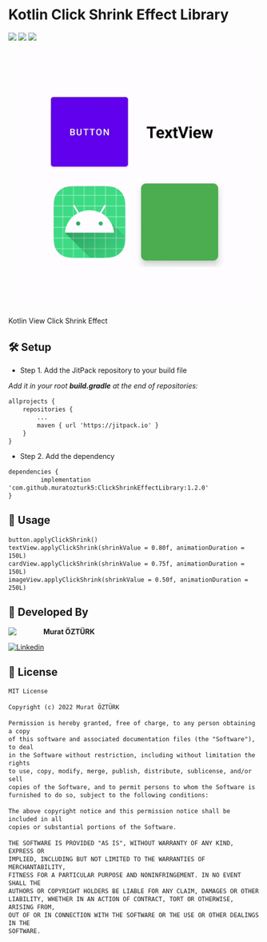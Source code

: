 # Kotlin Click Shrink Effect Library

![](https://vbr.wocr.tk/badge?page_id=click-shrink-effect-android&color=55acb7&logo=Github)
[![](https://jitpack.io/v/muratozturk5/ClickShrinkEffectLibrary.svg)](https://jitpack.io/#muratozturk5/ClickShrinkEffectLibrary)
[![](https://jitpack.io/v/muratozturk5/ClickShrinkEffectLibrary/month.svg)](https://jitpack.io/#muratozturk5/ClickShrinkEffectLibrary)

![App Screenshot](https://github.com/muratozturk5/ClickShrinkEffectLibrary/blob/master/Screenshot/shrink.gif)

Kotlin View Click Shrink Effect

## 🛠 Setup

- Step 1. Add the JitPack repository to your build file

*Add it in your root **build.gradle** at the end of repositories:*

```
allprojects {
    repositories {
        ...
        maven { url 'https://jitpack.io' }
    }
}
```
- Step 2. Add the dependency
```
dependencies {
         implementation 'com.github.muratozturk5:ClickShrinkEffectLibrary:1.2.0'
}
```

## 🔎 Usage

```
button.applyClickShrink()
textView.applyClickShrink(shrinkValue = 0.80f, animationDuration = 150L)
cardView.applyClickShrink(shrinkValue = 0.75f, animationDuration = 150L)
imageView.applyClickShrink(shrinkValue = 0.50f, animationDuration = 250L)
```

## 👨 Developed By 

 <img src="https://avatars.githubusercontent.com/u/62841905?s=400&u=6b1f97cf6a3dfe668719000f9686f5fe861f273a&v=4" width="70" align="left">


**Murat ÖZTÜRK**

[![Linkedin](https://img.shields.io/badge/-linkedin-grey?logo=linkedin)](https://www.linkedin.com/in/murat-%C3%B6zt%C3%BCrk-7a9306217/)

📄 License 
-------

```
MIT License

Copyright (c) 2022 Murat ÖZTÜRK

Permission is hereby granted, free of charge, to any person obtaining a copy
of this software and associated documentation files (the "Software"), to deal
in the Software without restriction, including without limitation the rights
to use, copy, modify, merge, publish, distribute, sublicense, and/or sell
copies of the Software, and to permit persons to whom the Software is
furnished to do so, subject to the following conditions:

The above copyright notice and this permission notice shall be included in all
copies or substantial portions of the Software.

THE SOFTWARE IS PROVIDED "AS IS", WITHOUT WARRANTY OF ANY KIND, EXPRESS OR
IMPLIED, INCLUDING BUT NOT LIMITED TO THE WARRANTIES OF MERCHANTABILITY,
FITNESS FOR A PARTICULAR PURPOSE AND NONINFRINGEMENT. IN NO EVENT SHALL THE
AUTHORS OR COPYRIGHT HOLDERS BE LIABLE FOR ANY CLAIM, DAMAGES OR OTHER
LIABILITY, WHETHER IN AN ACTION OF CONTRACT, TORT OR OTHERWISE, ARISING FROM,
OUT OF OR IN CONNECTION WITH THE SOFTWARE OR THE USE OR OTHER DEALINGS IN THE
SOFTWARE.
```
